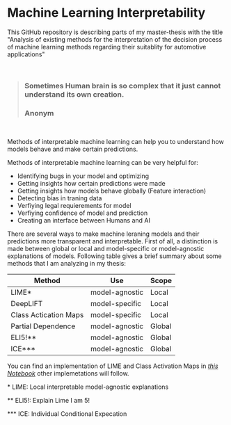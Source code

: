 # Machine Learning Interpretability

This GitHub repository is describing parts of my master-thesis with the title "Analysis of existing methods for the interpretation of the decision process of machine learning methods regarding their suitablity for automotive applications" 

<br/>

> ### Sometimes Human brain is so complex that it just cannot understand its own creation.
> ### Anonym

<br/>

Methods of interpretable machine learning can help you to understand how models behave and make certain predictions.

Methods of interpretable machine learning can be very helpful for:
- Identifying bugs in your model and optimizing
- Getting insights how certain predictions were made
- Getting insights how models behave globally (Feature interaction)
- Detecting bias in traning data
- Verfiying legal requierements for model
- Verfiying confidence of model and prediction
- Creating an interface between Humans and AI


There are several ways to make machine leraning models and their predictions more transparent and interpretable.
First of all, a distinction is made between global or local and model-specific or model-agnostic explanations of models.
Following table gives a brief summary about some methods that I am analyzing in my thesis:

| Method | Use | Scope |
| ------ | --- | ----- |
| LIME*   | model-agnostic | Local
| DeepLIFT | model-specific | Local
| Class Actication Maps | model-specific | Local
| Partial Dependence | model-agnostic | Global
| ELI5!** | model-agnostic | Global
| ICE*** | model-agnostic | Global


 You can find an implementation of LIME and Class Activation Maps in [*this Notebook*](https://github.com/akifcinar/Machine_Learning_Interpretability/blob/master/Interpreting_Image_Classification/Image_Interpretation.ipynb) other implemetations will follow.


\* LIME: Local interpretable model-agnostic explanations

** ELI5!: Explain Lime I am 5!

*** ICE: Individual Conditional Expecation


